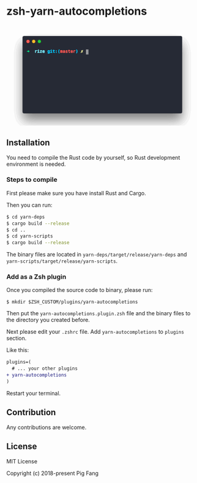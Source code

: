 # zsh-yarn-autocompletions

![](./screenshot.gif)

## Installation

You need to compile the Rust code by yourself,
so Rust development environment is needed.

### Steps to compile

First please make sure you have install Rust and Cargo.

Then you can run:

```bash
$ cd yarn-deps
$ cargo build --release
$ cd ..
$ cd yarn-scripts
$ cargo build --release
```

The binary files are located in `yarn-deps/target/release/yarn-deps`
and `yarn-scripts/target/release/yarn-scripts`.

### Add as a Zsh plugin

Once you compiled the source code to binary,
please run:

```shell
$ mkdir $ZSH_CUSTOM/plugins/yarn-autocompletions
```

Then put the `yarn-autocompletions.plugin.zsh` file
and the binary files to the directory you created before.

Next please edit your `.zshrc` file.
Add `yarn-autocompletions` to `plugins` section.

Like this:

```diff
plugins=(
  # ... your other plugins
+ yarn-autocompletions
)
```

Restart your terminal.

## Contribution

Any contributions are welcome.

## License

MIT License

Copyright (c) 2018-present Pig Fang
